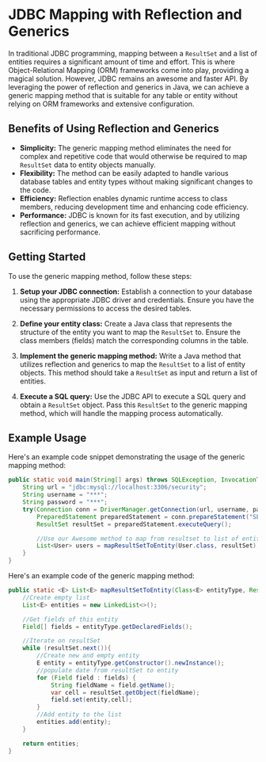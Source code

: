 # JDBC Mapping with Reflection and Generics

In traditional JDBC programming, mapping between a `ResultSet` and a list of entities requires a significant amount of time and effort. This is where Object-Relational Mapping (ORM) frameworks come into play, providing a magical solution. However, JDBC remains an awesome and faster API. By leveraging the power of reflection and generics in Java, we can achieve a generic mapping method that is suitable for any table or entity without relying on ORM frameworks and extensive configuration.

## Benefits of Using Reflection and Generics

- **Simplicity:** The generic mapping method eliminates the need for complex and repetitive code that would otherwise be required to map `ResultSet` data to entity objects manually.
- **Flexibility:** The method can be easily adapted to handle various database tables and entity types without making significant changes to the code.
- **Efficiency:** Reflection enables dynamic runtime access to class members, reducing development time and enhancing code efficiency.
- **Performance:** JDBC is known for its fast execution, and by utilizing reflection and generics, we can achieve efficient mapping without sacrificing performance.

## Getting Started

To use the generic mapping method, follow these steps:

1. **Setup your JDBC connection:** Establish a connection to your database using the appropriate JDBC driver and credentials. Ensure you have the necessary permissions to access the desired tables.

2. **Define your entity class:** Create a Java class that represents the structure of the entity you want to map the `ResultSet` to. Ensure the class members (fields) match the corresponding columns in the table.

3. **Implement the generic mapping method:** Write a Java method that utilizes reflection and generics to map the `ResultSet` to a list of entity objects. This method should take a `ResultSet` as input and return a list of entities.

4. **Execute a SQL query:** Use the JDBC API to execute a SQL query and obtain a `ResultSet` object. Pass this `ResultSet` to the generic mapping method, which will handle the mapping process automatically.

## Example Usage

Here's an example code snippet demonstrating the usage of the generic mapping method:

```java
public static void main(String[] args) throws SQLException, InvocationTargetException, NoSuchMethodException, InstantiationException, IllegalAccessException {
	String url = "jdbc:mysql://localhost:3306/security";
	String username = "***";
	String password = "***";
	try(Connection conn = DriverManager.getConnection(url, username, password)){
		PreparedStatement preparedStatement = conn.prepareStatement("SELECT * FROM user");
		ResultSet resultSet = preparedStatement.executeQuery();

		//Use our Awesome method to map from resultset to list of entity
		List<User> users = mapResultSetToEntity(User.class, resultSet);
	}
}
```
Here's an example code of the generic mapping method:
```java
public static <E> List<E> mapResultSetToEntity(Class<E> entityType, ResultSet resultSet) throws SQLException, NoSuchMethodException, InvocationTargetException, InstantiationException, IllegalAccessException {
	//Create empty list
	List<E> entities = new LinkedList<>();

	//Get fields of this entity
	Field[] fields = entityType.getDeclaredFields();

	//Iterate on resultSet
	while (resultSet.next()){
		//Create new and empty entity
		E entity = entityType.getConstructor().newInstance();
		//populate date from resultSet to entity
		for (Field field : fields) {
			String fieldName = field.getName();
			var cell = resultSet.getObject(fieldName);
			field.set(entity,cell);
		}
		//Add entity to the list
		entities.add(entity);
	}

	return entities;
}
```
